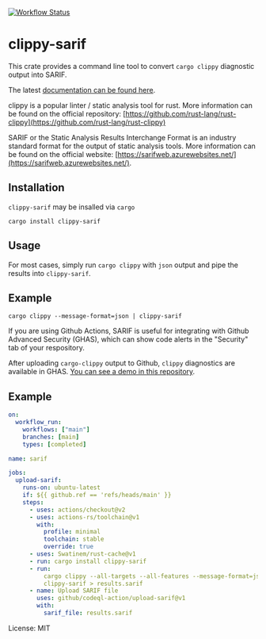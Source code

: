 [![Workflow Status](https://github.com/psastras/sarif-rs/workflows/main/badge.svg)](https://github.com/psastras/sarif-rs/actions?query=workflow%3A%22main%22)

# clippy-sarif

This crate provides a command line tool to convert `cargo clippy` diagnostic
output into SARIF.

The latest [documentation can be found here](https://psastras.github.io/sarif-rs/clippy_sarif/index.html).

clippy is a popular linter / static analysis tool for rust. More information
can be found on the official repository: [https://github.com/rust-lang/rust-clippy](https://github.com/rust-lang/rust-clippy)

SARIF or the Static Analysis Results Interchange Format is an industry
standard format for the output of static analysis tools. More information
can be found on the official website: [https://sarifweb.azurewebsites.net/](https://sarifweb.azurewebsites.net/).

## Installation

`clippy-sarif` may be insalled via `cargo`

```shell
cargo install clippy-sarif
```

## Usage

For most cases, simply run `cargo clippy` with `json` output and pipe the
results into `clippy-sarif`.

## Example

```shell
cargo clippy --message-format=json | clippy-sarif
```

If you are using Github Actions, SARIF is useful for integrating with
Github Advanced Security (GHAS), which can show code alerts in the
"Security" tab of your respository.

After uploading `cargo-clippy` output to Github, `clippy` diagnostics
are available in GHAS.
[You can see a demo in this repository](https://github.com/psastras/sarif-rs/security/code-scanning).

## Example

```yaml
on:
  workflow_run:
    workflows: ["main"]
    branches: [main]
    types: [completed]

name: sarif

jobs:
  upload-sarif:
    runs-on: ubuntu-latest
    if: ${{ github.ref == 'refs/heads/main' }}
    steps:
      - uses: actions/checkout@v2
      - uses: actions-rs/toolchain@v1
        with:
          profile: minimal
          toolchain: stable
          override: true
      - uses: Swatinem/rust-cache@v1
      - run: cargo install clippy-sarif
      - run:
          cargo clippy --all-targets --all-features --message-format=json |
          clippy-sarif > results.sarif
      - name: Upload SARIF file
        uses: github/codeql-action/upload-sarif@v1
        with:
          sarif_file: results.sarif
```


License: MIT